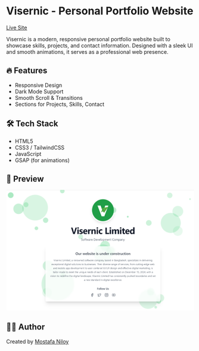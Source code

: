 # Visernic - Personal Portfolio Website

[Live Site](https://www.visernic.net/)

Visernic is a modern, responsive personal portfolio website built to showcase skills, projects, and contact information. Designed with a sleek UI and smooth animations, it serves as a professional web presence.

## 🔥 Features
- Responsive Design
- Dark Mode Support
- Smooth Scroll & Transitions
- Sections for Projects, Skills, Contact

## 🛠️ Tech Stack
- HTML5
- CSS3 / TailwindCSS
- JavaScript
- GSAP (for animations)

## 📸 Preview

![screenshot](Coming-Soon-Visernic-Limited-04-17-2025_06_23_PM.png)

## 🧑‍💻 Author
Created by [Mostafa Niloy](https://visernic.com)
